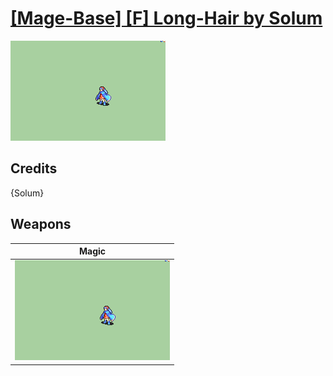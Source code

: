 # [\[Mage-Base\] \[F\] Long-Hair by Solum](./)

<img src="./6.%20Magic/Magic_000.png" alt="[Mage-Base] [F] Long-Hair by Solum standing" />

## Credits

{Solum}

## Weapons


|Magic |
|  :---: |
| <img alt="Magic animation" src="./6.%20Magic/Magic.gif" /> |
